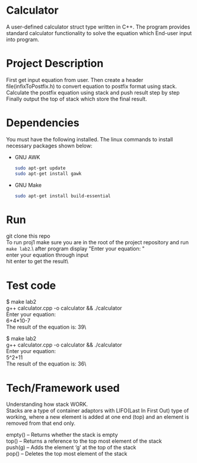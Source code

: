 # Calculator
A user-defined calculator struct type written in C++. The program provides standard calculator functionality to solve the equation which End-user input into program.

# Project Description
First get input equation from user. Then create a header file(infixToPostfix.h) to convert equation to postfix format using stack.\
Calculate the postfix equation using stack and push result step by step\
Finally output the top of stack which store the final result.

# Dependencies 

You must have the following installed. The linux commands to install necessary packages shown below: 

* GNU AWK
  ```sh
  sudo apt-get update
  sudo apt-get install gawk
  ```
* GNU Make
  ```sh
  sudo apt-get install build-essential
  ```

# Run
git clone this repo\
To run proj1 make sure you are in the root of the project repository and run `make lab2`.\ 
after program display "Enter your equation: "\
enter your equation through input\
hit enter to get the result\

# Test code
$ make lab2\
g++ calculator.cpp -o calculator && ./calculator\
Enter your equation: \
6+4*10-7\
The result of the equation is: 39\

$ make lab2\
g++ calculator.cpp -o calculator && ./calculator\
Enter your equation:\
5^2+11\
The result of the equation is: 36\

# Tech/Framework used
Understanding how stack WORK.\
Stacks are a type of container adaptors with LIFO(Last In First Out) type of working, where a new element is added at one end (top) and an element is removed from that end only. 

empty() – Returns whether the stack is empty\
top() – Returns a reference to the top most element of the stack \
push(g) – Adds the element ‘g’ at the top of the stack\
pop() – Deletes the top most element of the stack 

